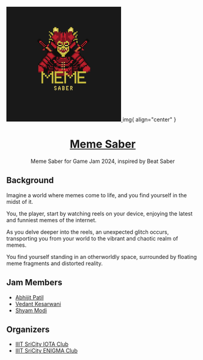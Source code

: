 <a href="Meme Saber"> <img src="https://github.com/InventedSarawak/Popeyies/blob/main/rimberio%20(2).png" height="300" width="300"> </a>
img{
align="center"
}
<h1 align="center"> <a href="">Meme Saber</a> </h1>

<p align="center">Meme Saber for Game Jam 2024, inspired by Beat Saber</p>

## Background
Imagine a world where memes come to life, and you find yourself in the midst of it.

You, the player, start by watching reels on your device, enjoying the latest and funniest memes of the internet.

As you delve deeper into the reels, an unexpected glitch occurs, transporting you from your world to the vibrant and chaotic realm of memes.

You find yourself standing in an otherworldly space, surrounded by floating meme fragments and distorted reality.

## Jam Members

- [Abhijit Patil](https://github.com/abhijit-23blaze/)
- [Vedant Kesarwani](https://github.com/InventedSarawak/)
- [Shyam Modi](https://github.com/shyxmzYU/)


## Organizers

- [IIIT SriCity IOTA Club](https://www.linkedin.com/company/iota-iiits/)
- [IIIT SriCity ENIGMA Club](https://github.com/Enigma-IIITS/)
